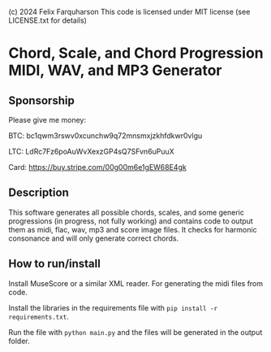 (c) 2024 Felix Farquharson
This code is licensed under MIT license (see LICENSE.txt for details)


Chord, Scale, and Chord Progression MIDI, WAV, and MP3 Generator
================================================================

Sponsorship
-----------
Please give me money:

BTC: bc1qwm3rswv0xcunchw9q72mnsmxjzkhfdkwr0vlgu

LTC: LdRc7Fz6poAuWvXexzGP4sQ7SFvn6uPuuX

Card: https://buy.stripe.com/00g00m6e1gEW68E4gk

Description
-----------

This software generates all possible chords, scales, and some generic progressions
(in progress, not fully working) and contains code to output them as midi, flac,
wav, mp3 and score image files. It checks for harmonic consonance and will only generate
correct chords.

How to run/install
------------------

Install MuseScore or a similar XML reader. For generating the midi files from code.

Install the libraries in the requirements file with `pip install -r requirements.txt`.

Run the file with `python main.py` and the files will be generated in the output
folder.